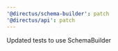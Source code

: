 ```yaml
---
'@directus/schema-builder': patch
'@directus/api': patch
---
```


Updated tests to use SchemaBuilder
